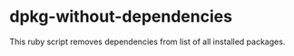 dpkg-without-dependencies
=========================

This ruby script removes dependencies from list of all installed packages.